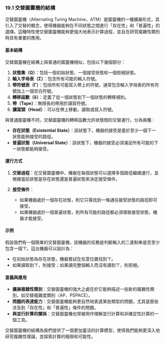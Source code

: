 ### **19.1 交替圖靈機的結構**

交替圖靈機（Alternating Turing Machine，ATM）是圖靈機的一種擴展形式，其引入了交替的概念，使得機器能夠在不同狀態之間進行「存在性」和「普遍性」的選擇。這種特性使交替圖靈機能夠更強大地表示計算過程，並且在研究複雜性類別時具有重要的應用。

#### **基本結構**

交替圖靈機在結構上與普通的圖靈機相似，包括以下幾個部分：
1. **狀態集（Q）**：包括一個初始狀態、一個接受狀態和一個拒絕狀態。
2. **輸入字母表（Σ）**：包含所有可能的輸入符號。
3. **帶符號表（Γ）**：包括所有可能寫入帶上的符號，通常包含輸入字母表的所有符號加上一個空白符號。
4. **轉移函數（δ）**：定義了從一個狀態到下一個狀態的轉移規則。
5. **帶（Tape）**：無限長的帶用於讀寫符號。
6. **讀寫頭（Head）**：可以在帶上移動，讀取或寫入符號。

與普通圖靈機不同，交替圖靈機的轉移函數允許狀態間的交替運行，分為兩種：
- **存在狀態（Existential State）**：該狀態下，機器的接受是基於至少一個下一狀態能夠接受的路徑。
- **普遍狀態（Universal State）**：該狀態下，機器的接受必須滿足所有可能的下一狀態都能夠接受。

#### **運行方式**

1. **交替過程**：在交替圖靈機中，機器在每個狀態可以選擇多個路徑繼續運行，並根據當前狀態是存在狀態還是普遍狀態來決定接受條件。
   
2. **接受條件**：
   - 如果機器處於一個存在狀態，則它只需找到一條通往接受狀態的路徑即可接受。
   - 如果機器處於一個普遍狀態，則所有可能的路徑都必須導致接受狀態，機器才能接受。

#### **示例**

假設我們有一個簡單的交替圖靈機，該機器的任務是判斷輸入的二進制串是否至少包含一個'1'。這台機器可以設計為：
- 在初始狀態為存在狀態，機器嘗試在任意位置找到'1'。
- 如果讀取到'1'，則接受；如果讀完整個輸入而沒有讀到'1'，則拒絕。

#### **意義與應用**

- **擴展複雜性類別**：交替圖靈機的強大之處在於它能夠描述一些新的複雜性類別，如交替複雜度類別（AP、PSPACE）。
- **問題的表達能力**：交替圖靈機能夠更自然地表達某些類型的問題，尤其是那些涉及到「存在性」和「普遍性」條件的問題。
- **與並行計算的關係**：交替圖靈機也常被用作理解並行計算和非確定性計算的一個工具。

交替圖靈機的結構為我們提供了一個更加靈活的計算模型，使得我們能夠更深入地研究複雜性理論，並探索計算的極限和可能性。